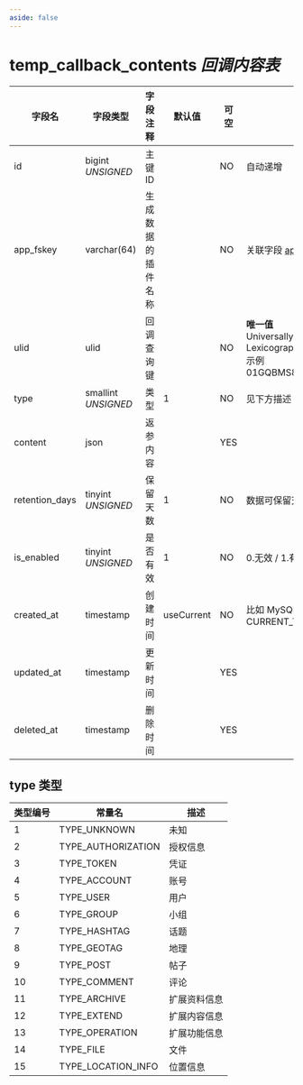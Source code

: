 ```yaml
---
aside: false
---
```


# temp_callback_contents *回调内容表*

| 字段名 | 字段类型 | 字段注释 | 默认值 | 可空 | 备注 |
| --- | --- | --- | --- | --- | --- |
| id | bigint *UNSIGNED* | 主键 ID |  | NO | 自动递增 |
| app_fskey | varchar(64) | 生成数据的插件名称 |  | NO | 关联字段 [apps->fskey](../apps/apps.md) |
| ulid | ulid | 回调查询键 |  | NO | **唯一值**<br>Universally Unique Lexicographically Sortable Identifier<br>示例 01GQBMS8BBTCKTT7B0T3EER8XR |
| type | smallint *UNSIGNED* | 类型 | 1 | NO | 见下方描述 |
| content | json | 返参内容 |  | YES |  |
| retention_days | tinyint *UNSIGNED* | 保留天数 | 1 | NO | 数据可保留天数，超时后可以被删除 |
| is_enabled | tinyint *UNSIGNED* | 是否有效 | 1 | NO | 0.无效 / 1.有效 |
| created_at | timestamp | 创建时间 | useCurrent | NO | 比如 MySQL 默认值为 CURRENT_TIMESTAMP |
| updated_at | timestamp | 更新时间 |  | YES |  |
| deleted_at | timestamp | 删除时间 |  | YES |  |

## type 类型

| 类型编号 | 常量名 | 描述 |
| --- | --- | --- |
| 1 | TYPE_UNKNOWN | 未知 |
| 2 | TYPE_AUTHORIZATION | 授权信息 |
| 3 | TYPE_TOKEN | 凭证 |
| 4 | TYPE_ACCOUNT | 账号 |
| 5 | TYPE_USER | 用户 |
| 6 | TYPE_GROUP | 小组 |
| 7 | TYPE_HASHTAG | 话题 |
| 8 | TYPE_GEOTAG | 地理 |
| 9 | TYPE_POST | 帖子 |
| 10 | TYPE_COMMENT | 评论 |
| 11 | TYPE_ARCHIVE | 扩展资料信息 |
| 12 | TYPE_EXTEND | 扩展内容信息 |
| 13 | TYPE_OPERATION | 扩展功能信息 |
| 14 | TYPE_FILE | 文件 |
| 15 | TYPE_LOCATION_INFO | 位置信息 |

